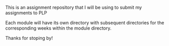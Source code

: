 This is an assignment repository that I will be using to submit my assignments to PLP

Each module will have its own directory with subsequent directories for the corresponding weeks within the module directory. 

Thanks for stoping by!
